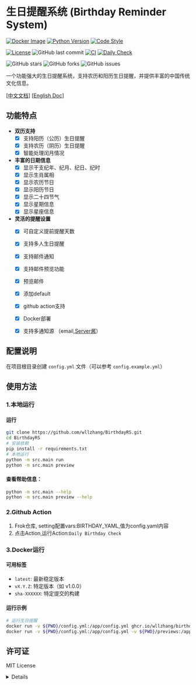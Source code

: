 # 生日提醒系统 (Birthday Reminder System)
[![Docker Image](https://img.shields.io/badge/docker%20image-ghcr.io/wllzhang/birthdayrs-blue)](https://github.com/wllzhang/BirthdayRS/pkgs/container/birthdayrs)
[![Python Version](https://img.shields.io/badge/python-3.10-blue.svg)](https://www.python.org/downloads/release/python-3100/)
[![Code Style](https://img.shields.io/badge/code%20style-flake8-black.svg)](https://flake8.pycqa.org/)

[![License](https://img.shields.io/badge/license-MIT-green.svg)](LICENSE)
![GitHub last commit](https://img.shields.io/github/last-commit/wllzhang/BirthdayRS)
[![CI](https://github.com/wllzhang/BirthdayRS/actions/workflows/ci.yml/badge.svg)](https://github.com/wllzhang/BirthdayRS/actions/workflows/ci.yml)
[![Daily Check](https://github.com/wllzhang/BirthdayRS/actions/workflows/daily_check.yml/badge.svg)](https://github.com/wllzhang/BirthdayRS/actions/workflows/daily_check.yml)

![GitHub stars](https://img.shields.io/github/stars/wllzhang/BirthdayRS?style=social)
![GitHub forks](https://img.shields.io/github/forks/wllzhang/BirthdayRS?style=social)
![GitHub issues](https://img.shields.io/github/issues/wllzhang/BirthdayRS) 


一个功能强大的生日提醒系统，支持农历和阳历生日提醒，并提供丰富的中国传统文化信息。

[[中文文档](README.zh-CN.md)]  [[English Doc](README.md)] 
## 功能特点

- **双历支持**
  - [x] 支持阳历（公历）生日提醒
  - [x] 支持农历（阴历）生日提醒
  - [x] 智能处理闰月情况

- **丰富的日期信息**
  - [x] 显示干支纪年、纪月、纪日、纪时
  - [x] 显示生肖属相
  - [x] 显示农历节日
  - [x] 显示阳历节日
  - [x] 显示二十四节气
  - [x] 显示星期信息
  - [x] 显示星座信息

- **灵活的提醒设置**
  - [x] 可自定义提前提醒天数
  - [x] 支持多人生日提醒
  - [x] 支持邮件通知
  - [x] 支持邮件预览功能
  - [x] 预览邮件
  - [x] 添加default 
  - [x] github action支持
  - [X] Docker部署
  - [X] 支持多通知源 （email,[Server酱](https://sct.ftqq.com/)）


## 配置说明

在项目根目录创建 `config.yml` 文件（可以参考 `config.example.yml`） 

## 使用方法

### 1.本地运行
#### 运行
```bash
git clone https://github.com/wllzhang/BirthdayRS.git
cd BirthdayRS
# 安装依赖 
pip install -r requirements.txt
# 本地运行
python -m src.main run
python -m src.main preview
```
#### 查看帮助信息：
```bash
python -m src.main --help
python -m src.main preview --help
```
### 2.Github Action
   1. Frok仓库, setting配置vars:BIRTHDAY_YAML,值为config.yaml内容
   2. 点击Action,运行Action:`Daily Birthday Check`
   
### 3.Docker运行

#### 可用标签
- `latest`: 最新稳定版本
- `vX.Y.Z`: 特定版本（如 v1.0.0）
- `sha-XXXXXX`: 特定提交的构建

#### 运行示例

```bash
# 运行生日提醒
docker run -v ${PWD}/config.yml:/app/config.yml ghcr.io/wllzhang/birthdayrs:latest run
docker run -v ${PWD}/config.yml:/app/config.yml -v ${PWD}/previews:/app/previews  ghcr.io/wllzhang/birthdayrs:latest preview
``` 

## 许可证

MIT License 

<details>
## 日志

系统运行日志保存在 `birthday_reminder.log` 文件中，包含以下信息：
- 配置加载状态
- 生日检查结果
- 邮件发送状态
- 错误信息（如果有）
 






## 邮件模板

系统使用 Jinja2 模板引擎渲染邮件内容，支持自定义邮件模板。默认模板位于 `templates/birthday.html`，包含以下信息：

- 基本生日信息
- 农历日期信息
- 干支纪年月日时
- 生肖和星座
- 节日和节气信息
- 星期信息

## 测试

运行测试用例：
```bash
pytest
```

## CI/CD 流程

本项目使用 GitHub Actions 实现完整的 CI/CD 流程：

### 持续集成 (CI)

每次推送代码或创建 Pull Request 时，会自动运行以下检查：

1. **代码测试**
   - 运行单元测试
   - 生成测试覆盖率报告
   - 测试结果作为工件保存

2. **代码质量检查**
   - 使用 flake8 进行代码风格检查
   - 确保代码符合 PEP 8 规范

3. **Docker 镜像构建**
   - 自动构建 Docker 镜像
   - 推送到 GitHub Container Registry

### 持续部署 (CD)

1. **每日检查**
   - 每天自动运行生日检查
   - 发送提醒邮件
   - 支持开发环境和生产环境

2. **Docker 部署**
   - 支持通过 Docker 快速部署
   - 提供最新版本的镜像

### 自动化流程

- **README 自动更新**
  - 自动更新文档中的仓库链接
  - 保持文档与代码同步

 </details>